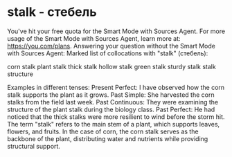 # stalk - стебель

You've hit your free quota for the Smart Mode with Sources Agent. For more usage of the Smart Mode with Sources Agent, learn more at: https://you.com/plans.
Answering your question without the Smart Mode with Sources Agent:
Marked list of collocations with "stalk" (стебель):

corn stalk
plant stalk
thick stalk
hollow stalk
green stalk
sturdy stalk
stalk structure

Examples in different tenses:
Present Perfect: I have observed how the corn stalk supports the plant as it grows.
Past Simple: She harvested the corn stalks from the field last week.
Past Continuous: They were examining the structure of the plant stalk during the biology class.
Past Perfect: He had noticed that the thick stalks were more resilient to wind before the storm hit.
The term "stalk" refers to the main stem of a plant, which supports leaves, flowers, and fruits. In the case of corn, the corn stalk serves as the backbone of the plant, distributing water and nutrients while providing structural support.
